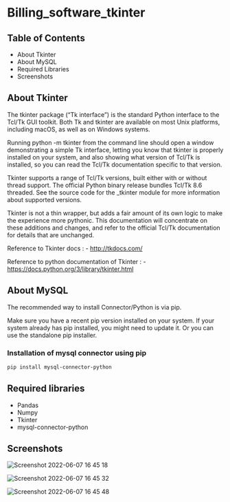 # Billing_software_tkinter

## Table of Contents
- About Tkinter
- About MySQL
- Required Libraries
- Screenshots


## About Tkinter
The tkinter package (“Tk interface”) is the standard Python interface to the Tcl/Tk GUI toolkit. Both Tk and tkinter are available on most Unix platforms, including macOS, as well as on Windows systems.

Running python -m tkinter from the command line should open a window demonstrating a simple Tk interface, letting you know that tkinter is properly installed on your system, and also showing what version of Tcl/Tk is installed, so you can read the Tcl/Tk documentation specific to that version.

Tkinter supports a range of Tcl/Tk versions, built either with or without thread support. The official Python binary release bundles Tcl/Tk 8.6 threaded. See the source code for the _tkinter module for more information about supported versions.

Tkinter is not a thin wrapper, but adds a fair amount of its own logic to make the experience more pythonic. This documentation will concentrate on these additions and changes, and refer to the official Tcl/Tk documentation for details that are unchanged.

Reference to Tkinter docs : - http://tkdocs.com/

Reference to python documentation of Tkinter : - https://docs.python.org/3/library/tkinter.html


## About MySQL

The recommended way to install Connector/Python is via pip.

Make sure you have a recent pip version installed on your system. If your system already has pip installed, you might need to update it. Or you can use the standalone pip installer.

### Installation of mysql connector using pip
```sh
pip install mysql-connector-python
```

## Required libraries
- Pandas
- Numpy
- Tkinter
- mysql-connector-python

## Screenshots
![Screenshot 2022-06-07 16 45 18](https://user-images.githubusercontent.com/73926989/172369873-680205bf-c9ae-4797-ac48-bc7bf008e1f1.png)

![Screenshot 2022-06-07 16 45 32](https://user-images.githubusercontent.com/73926989/172369930-80e663b6-fd9f-4d79-ba90-7425a86a907b.png)

![Screenshot 2022-06-07 16 45 48](https://user-images.githubusercontent.com/73926989/172369962-c725949a-c167-4bf3-8df2-dfbfb57ada4e.png)




